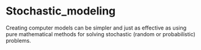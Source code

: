 # Stochastic_modeling
Creating computer models can be simpler and just as effective as using pure mathematical methods for solving stochastic (random or probabilistic) problems.
